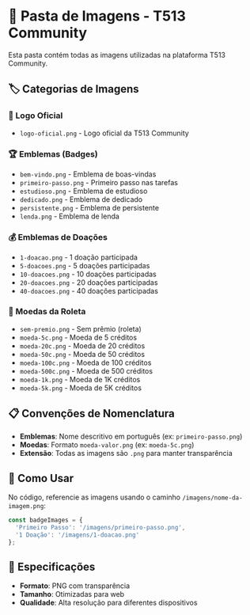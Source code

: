 # 📁 Pasta de Imagens - T513 Community

Esta pasta contém todas as imagens utilizadas na plataforma T513 Community.

## 🏷️ Categorias de Imagens

### 🎨 Logo Oficial
- `logo-oficial.png` - Logo oficial da T513 Community

### 🏆 Emblemas (Badges)
- `bem-vindo.png` - Emblema de boas-vindas
- `primeiro-passo.png` - Primeiro passo nas tarefas
- `estudioso.png` - Emblema de estudioso
- `dedicado.png` - Emblema de dedicado
- `persistente.png` - Emblema de persistente
- `lenda.png` - Emblema de lenda

### 💰 Emblemas de Doações
- `1-doacao.png` - 1 doação participada
- `5-doacoes.png` - 5 doações participadas
- `10-doacoes.png` - 10 doações participadas
- `20-doacoes.png` - 20 doações participadas
- `40-doacoes.png` - 40 doações participadas

### 🎰 Moedas da Roleta
- `sem-premio.png` - Sem prêmio (roleta)
- `moeda-5c.png` - Moeda de 5 créditos
- `moeda-20c.png` - Moeda de 20 créditos
- `moeda-50c.png` - Moeda de 50 créditos
- `moeda-100c.png` - Moeda de 100 créditos
- `moeda-500c.png` - Moeda de 500 créditos
- `moeda-1k.png` - Moeda de 1K créditos
- `moeda-5k.png` - Moeda de 5K créditos

## 📋 Convenções de Nomenclatura

- **Emblemas**: Nome descritivo em português (ex: `primeiro-passo.png`)
- **Moedas**: Formato `moeda-valor.png` (ex: `moeda-5c.png`)
- **Extensão**: Todas as imagens são `.png` para manter transparência

## 🔗 Como Usar

No código, referencie as imagens usando o caminho `/imagens/nome-da-imagem.png`:

```typescript
const badgeImages = {
  'Primeiro Passo': '/imagens/primeiro-passo.png',
  '1 Doação': '/imagens/1-doacao.png'
};
```

## 📏 Especificações

- **Formato**: PNG com transparência
- **Tamanho**: Otimizadas para web
- **Qualidade**: Alta resolução para diferentes dispositivos 
